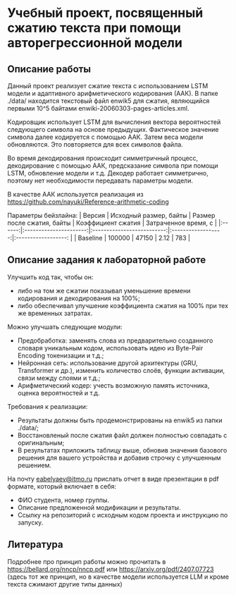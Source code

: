 # Учебный проект, посвященный сжатию текста при помощи авторегрессионной модели

## Описание работы 
Данный проект реализует сжатие текста с использованием LSTM модели и адаптивного арифметического кодирования (ААК). 
В папке ./data/ находится текстовый файл enwik5 для сжатия, являющийся первыми 10^5 байтами enwiki-20060303-pages-articles.xml.

Kодировщик использует LSTM для вычисления вектора вероятностей следующего символа на основе предыдущих. Фактическое значение символа далее кодируется с помощью ААК. Затем веса модели обновляются. Это повторяется для всех символов файла.

Во время декодирования происходит симметричный процесс, декодирование с помощью ААК, предсказание символа при помощи LSTM, обновление модели и т.д.
Декодер работает симметрично, поэтому нет необходимости передавать параметры модели.

В качестве ААК используется реализация из https://github.com/nayuki/Reference-arithmetic-coding 

Параметры бейзлайна:
| Версия | Исходный размер, байты | Размер после сжатия, байты | Коэффициент сжатия | Затраченное время, с |
|:------:|:----------------------:|:--------------------------:|:------------------:|:------------------:  |
| Baseline | 100000 | 47150 | 2.12 | 783 |


## Описание задания к лабораторной работе
Улучшить код так, чтобы он:
- либо на том же сжатии показывал уменьшение времени кодирования и декодирования на 100%; 
- либо обеспечивал улучшение коэффициента сжатия на 100% при тех же временных затратах.

Можно улучшать следующие модули:
- Предобработка: заменять слова из предварительно созданного словаря уникальным кодом, использовать идею из Byte-Pair Encoding токенизации и т.д.;
- Нейронная сеть: использование другой архитектуры (GRU, Transformer и др.), изменить количество слоёв, функции активации, связи между слоями и т.д.;
- Арифметический кодер: учесть возможную память источника, оценка вероятностей и т.д.

Требования к реализации:
- Результаты должны быть продемонстрированы на enwik5 из папки ./data/;
- Восстановленый после сжатия файл должен полностью совпадать с оригинальным;
- В результатах приложить таблицу выше, обновив значения базового решения для вашего устройства и добавив строчку с улучшенным решением.

На почту eabelyaev@itmo.ru прислать отчет в виде презентации в pdf формате, который включает в себя:
- ФИО студента, номер группы.
- Описание предложенной модификации и результаты.
- Ссылку на репозиторий с исходным кодом проекта и инструкцию по запуску.

## Литература
Подробнее про принцип работы можно прочитать в https://bellard.org/nncp/nncp.pdf или https://arxiv.org/pdf/2407.07723 (здесь тот же принцип, но в качестве модели используется LLM и кроме текста сжимают другие типы данных)